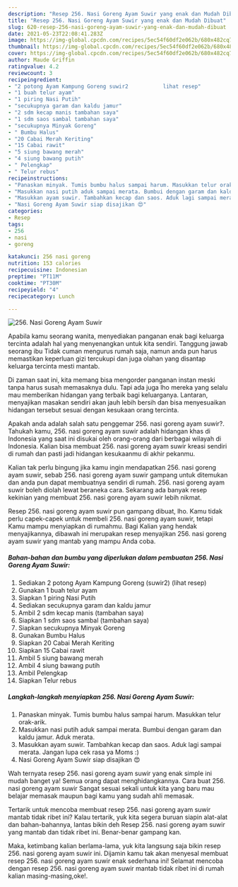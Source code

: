 ```yaml
---
description: "Resep 256. Nasi Goreng Ayam Suwir yang enak dan Mudah Dibuat"
title: "Resep 256. Nasi Goreng Ayam Suwir yang enak dan Mudah Dibuat"
slug: 620-resep-256-nasi-goreng-ayam-suwir-yang-enak-dan-mudah-dibuat
date: 2021-05-23T22:08:41.283Z
image: https://img-global.cpcdn.com/recipes/5ec54f60df2e062b/680x482cq70/256-nasi-goreng-ayam-suwir-foto-resep-utama.jpg
thumbnail: https://img-global.cpcdn.com/recipes/5ec54f60df2e062b/680x482cq70/256-nasi-goreng-ayam-suwir-foto-resep-utama.jpg
cover: https://img-global.cpcdn.com/recipes/5ec54f60df2e062b/680x482cq70/256-nasi-goreng-ayam-suwir-foto-resep-utama.jpg
author: Maude Griffin
ratingvalue: 4.2
reviewcount: 3
recipeingredient:
- "2 potong Ayam Kampung Goreng suwir2           lihat resep"
- "1 buah telur ayam"
- "1 piring Nasi Putih"
- "secukupnya garam dan kaldu jamur"
- "2 sdm kecap manis tambahan saya"
- "1 sdm saos sambal tambahan saya"
- "secukupnya Minyak Goreng"
- " Bumbu Halus"
- "20 Cabai Merah Keriting"
- "15 Cabai rawit"
- "5 siung bawang merah"
- "4 siung bawang putih"
- " Pelengkap"
- " Telur rebus"
recipeinstructions:
- "Panaskan minyak. Tumis bumbu halus sampai harum. Masukkan telur orak-arik."
- "Masukkan nasi putih aduk sampai merata. Bumbui dengan garam dan kaldu jamur. Aduk merata."
- "Masukkan ayam suwir. Tambahkan kecap dan saos. Aduk lagi sampai merata. Jangan lupa cek rasa ya Moms :)"
- "Nasi Goreng Ayam Suwir siap disajikan 😍"
categories:
- Resep
tags:
- 256
- nasi
- goreng

katakunci: 256 nasi goreng 
nutrition: 153 calories
recipecuisine: Indonesian
preptime: "PT11M"
cooktime: "PT30M"
recipeyield: "4"
recipecategory: Lunch

---
```



![256. Nasi Goreng Ayam Suwir](https://img-global.cpcdn.com/recipes/5ec54f60df2e062b/680x482cq70/256-nasi-goreng-ayam-suwir-foto-resep-utama.jpg)

Apabila kamu seorang wanita, menyediakan panganan enak bagi keluarga tercinta adalah hal yang menyenangkan untuk kita sendiri. Tanggung jawab seorang ibu Tidak cuman mengurus rumah saja, namun anda pun harus memastikan keperluan gizi tercukupi dan juga olahan yang disantap keluarga tercinta mesti mantab.

Di zaman  saat ini, kita memang bisa mengorder panganan instan meski tanpa harus susah memasaknya dulu. Tapi ada juga lho mereka yang selalu mau memberikan hidangan yang terbaik bagi keluarganya. Lantaran, menyajikan masakan sendiri akan jauh lebih bersih dan bisa menyesuaikan hidangan tersebut sesuai dengan kesukaan orang tercinta. 



Apakah anda adalah salah satu penggemar 256. nasi goreng ayam suwir?. Tahukah kamu, 256. nasi goreng ayam suwir adalah hidangan khas di Indonesia yang saat ini disukai oleh orang-orang dari berbagai wilayah di Indonesia. Kalian bisa membuat 256. nasi goreng ayam suwir kreasi sendiri di rumah dan pasti jadi hidangan kesukaanmu di akhir pekanmu.

Kalian tak perlu bingung jika kamu ingin mendapatkan 256. nasi goreng ayam suwir, sebab 256. nasi goreng ayam suwir gampang untuk ditemukan dan anda pun dapat membuatnya sendiri di rumah. 256. nasi goreng ayam suwir boleh diolah lewat beraneka cara. Sekarang ada banyak resep kekinian yang membuat 256. nasi goreng ayam suwir lebih nikmat.

Resep 256. nasi goreng ayam suwir pun gampang dibuat, lho. Kamu tidak perlu capek-capek untuk membeli 256. nasi goreng ayam suwir, tetapi Kamu mampu menyiapkan di rumahmu. Bagi Kalian yang hendak menyajikannya, dibawah ini merupakan resep menyajikan 256. nasi goreng ayam suwir yang mantab yang mampu Anda coba.

<!--inarticleads1-->

##### Bahan-bahan dan bumbu yang diperlukan dalam pembuatan 256. Nasi Goreng Ayam Suwir:

1. Sediakan 2 potong Ayam Kampung Goreng (suwir2)           (lihat resep)
1. Gunakan 1 buah telur ayam
1. Siapkan 1 piring Nasi Putih
1. Sediakan secukupnya garam dan kaldu jamur
1. Ambil 2 sdm kecap manis (tambahan saya)
1. Siapkan 1 sdm saos sambal (tambahan saya)
1. Siapkan secukupnya Minyak Goreng
1. Gunakan  Bumbu Halus
1. Siapkan 20 Cabai Merah Keriting
1. Siapkan 15 Cabai rawit
1. Ambil 5 siung bawang merah
1. Ambil 4 siung bawang putih
1. Ambil  Pelengkap
1. Siapkan  Telur rebus




<!--inarticleads2-->

##### Langkah-langkah menyiapkan 256. Nasi Goreng Ayam Suwir:

1. Panaskan minyak. Tumis bumbu halus sampai harum. Masukkan telur orak-arik.
1. Masukkan nasi putih aduk sampai merata. Bumbui dengan garam dan kaldu jamur. Aduk merata.
1. Masukkan ayam suwir. Tambahkan kecap dan saos. Aduk lagi sampai merata. Jangan lupa cek rasa ya Moms :)
1. Nasi Goreng Ayam Suwir siap disajikan 😍




Wah ternyata resep 256. nasi goreng ayam suwir yang enak simple ini mudah banget ya! Semua orang dapat menghidangkannya. Cara buat 256. nasi goreng ayam suwir Sangat sesuai sekali untuk kita yang baru mau belajar memasak maupun bagi kamu yang sudah ahli memasak.

Tertarik untuk mencoba membuat resep 256. nasi goreng ayam suwir mantab tidak ribet ini? Kalau tertarik, yuk kita segera buruan siapin alat-alat dan bahan-bahannya, lantas bikin deh Resep 256. nasi goreng ayam suwir yang mantab dan tidak ribet ini. Benar-benar gampang kan. 

Maka, ketimbang kalian berlama-lama, yuk kita langsung saja bikin resep 256. nasi goreng ayam suwir ini. Dijamin kamu tak akan menyesal membuat resep 256. nasi goreng ayam suwir enak sederhana ini! Selamat mencoba dengan resep 256. nasi goreng ayam suwir mantab tidak ribet ini di rumah kalian masing-masing,oke!.

